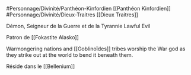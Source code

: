 #Personnage/Divinité/Panthéon-Kinfordien [[Panthéon Kinfordien]] 
#Personnage/Divinité/Dieux-Traitres [[Dieux Traitres]]

Démon, Seigneur de la Guerre et de la Tyrannie
Lawful Evil

Patron de [[Fokastite Alasko]]

Warmongering nations and [[Goblinoïdes]] tribes worship the War god as they strike out at the world to bend it beneath them.

Réside dans le [[Bellenium]]